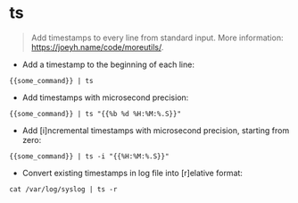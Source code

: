 # ts

> Add timestamps to every line from standard input.
> More information: <https://joeyh.name/code/moreutils/>.

- Add a timestamp to the beginning of each line:

`{{some_command}} | ts`

- Add timestamps with microsecond precision:

`{{some_command}} | ts "{{%b %d %H:%M:%.S}}"`

- Add [i]ncremental timestamps with microsecond precision, starting from zero:

`{{some_command}} | ts -i "{{%H:%M:%.S}}"`

- Convert existing timestamps in log file into [r]elative format:

`cat /var/log/syslog | ts -r`
